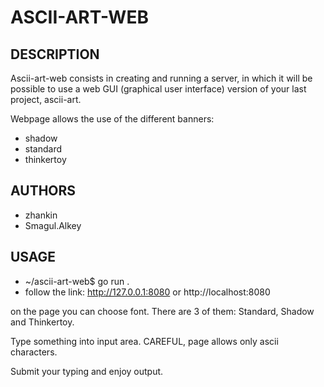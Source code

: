 # ASCII-ART-WEB


## DESCRIPTION

Ascii-art-web consists in creating and running a server, in which it will be possible to use a web GUI (graphical user interface) version of your last project, ascii-art.

Webpage allows the use of the different banners:

- shadow
- standard
- thinkertoy


## AUTHORS

- zhankin
- Smagul.Alkey


## USAGE
- ~/ascii-art-web$ go run .
- follow the link: http://127.0.0.1:8080 or http://localhost:8080

on the page you can choose font. There are 3 of them: Standard, Shadow and Thinkertoy.

Type something into input area. CAREFUL, page allows only ascii characters.

Submit your typing and enjoy output.
